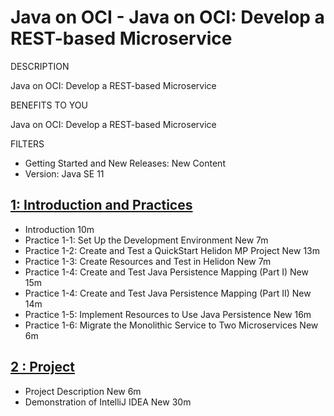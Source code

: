 # Java on OCI - Java on OCI: Develop a REST-based Microservice

DESCRIPTION

Java on OCI: Develop a REST-based Microservice

BENEFITS TO YOU

Java on OCI: Develop a REST-based Microservice

FILTERS

* Getting Started and New Releases: New Content
* Version: Java SE 11

## [1: Introduction and Practices](02-Java-on-OCI-Develop-a-REST-based-Microservice/01-Introduction-and-Practices.md)

   * Introduction 10m
   * Practice 1-1: Set Up the Development Environment New 7m
   * Practice 1-2: Create and Test a QuickStart Helidon MP Project New 13m
   * Practice 1-3: Create Resources and Test in Helidon New 7m
   * Practice 1-4: Create and Test Java Persistence Mapping (Part I) New 15m
   * Practice 1-4: Create and Test Java Persistence Mapping (Part II) New 14m
   * Practice 1-5: Implement Resources to Use Java Persistence New 16m
   * Practice 1-6: Migrate the Monolithic Service to Two Microservices New 6m

## [2 : Project](02-Java-on-OCI-Develop-a-REST-based-Microservice/02-Project.md)

   * Project Description New 6m
   * Demonstration of IntelliJ IDEA New 30m
